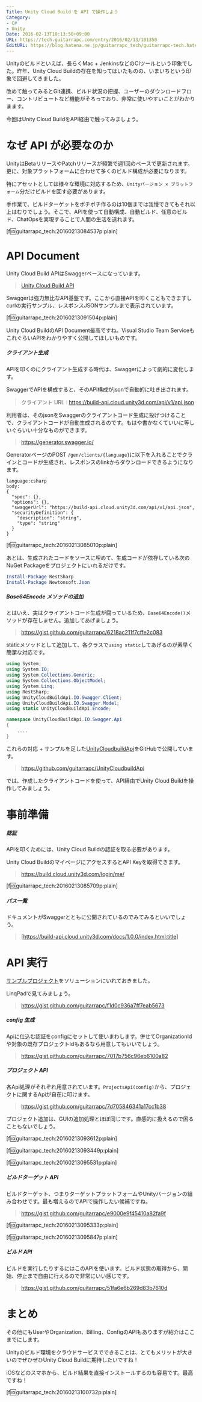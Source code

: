 ```yaml
---
Title: Unity Cloud Build を API で操作しよう
Category:
- C#
- Unity
Date: 2016-02-13T10:13:50+09:00
URL: https://tech.guitarrapc.com/entry/2016/02/13/101350
EditURL: https://blog.hatena.ne.jp/guitarrapc_tech/guitarrapc-tech.hatenablog.com/atom/entry/10328537792363115275
---
```


Unityのビルドといえば、長らくMac + JenkinsなどのCIツールという印象でした。昨年、Unity Cloud Buildの存在を知ってはいたものの、いまいちという印象で回避してきました。

改めて触ってみるとGit連携、ビルド状況の把握、ユーザーのダウンロードフロー、コントリビュートなど機能がそろっており、非常に使いやすいことがわかりまます。

今回はUnity Cloud BuildをAPI経由で触ってみましょう。


# なぜ API が必要なのか

UnityはBetaリリースやPatchリリースが頻繁で週1回のペースで更新されます。更に、対象プラットフォームに合わせて多くのビルド構成が必要になります。

特にアセットとしては様々な環境に対応するため、`Unityバージョン × プラットフォーム`分だけビルドを回す必要があります。

手作業で、ビルドターゲットをポチポチ作るのは10個までは我慢できてもそれ以上はむりでしょう。そこで、APIを使って自動構成、自動ビルド、任意のビルド、ChatOpsを実現することで人間の生活を送れます。

[f:id:guitarrapc_tech:20160213084537p:plain]

# API Document

Unity Cloud Build APIはSwaggerベースになっています。

> [Unity Cloud Build API](https://build-api.cloud.unity3d.com/docs/1.0.0/index.html)

Swaggerは強力無比なAPI基盤です。ここから直接APIを叩くこともできますしcurlの実行サンプル、レスポンスJSONサンプルまで表示されています。

[f:id:guitarrapc_tech:20160213091504p:plain]

Unity Cloud BuildのAPI Document最高ですね。Visual Studio Team ServiceもこれぐらいAPIをわかりやすく公開してほしいものです。

##### クライアント生成

APIを叩くのにクライアント生成する時代は、Swaggerによって劇的に変化します。

SwaggerでAPIを構成すると、そのAPI構成がjsonで自動的に吐き出されます。

> クライアント URL : https://build-api.cloud.unity3d.com/api/v1/api.json

利用者は、そのjsonをSwaggerのクライアントコード生成に投げつけることで、クライアントコードが自動生成されるのです。もはや書かなくていいに等しいぐらいい十分なものができます。

> https://generator.swagger.io/

GeneratorページのPOST `/gen/clients/{language}`に以下を入れることでクラインとコードが生成され、レスポンスのlinkからダウンロードできるようになります。

```
language:csharp
body:
{
  "spec": {},
  "options": {},
  "swaggerUrl": "https://build-api.cloud.unity3d.com/api/v1/api.json",
  "securityDefinition": {
    "description": "string",
    "type": "string"
  }
}
```

[f:id:guitarrapc_tech:20160213085010p:plain]

あとは、生成されたコードをソースに埋めて、生成コードが依存している次のNuGet Packageをプロジェクトにいれるだけです。

```ps1
Install-Package RestSharp
Install-Package Newtonsoft.Json
```

##### Base64Encode メソッドの追加

とはいえ、実はクライアントコード生成が腐っているため、`Base64Encode()`メソッドが存在しません。追加してあげましょう。

> https://gist.github.com/guitarrapc/6218ac211f7cffe2c083

staticメソッドとして追加して、各クラスで`using static`してあげるのが素早く簡潔な対応です。

```cs
using System;
using System.IO;
using System.Collections.Generic;
using System.Collections.ObjectModel;
using System.Linq;
using RestSharp;
using UnityCloudBuildApi.IO.Swagger.Client;
using UnityCloudBuildApi.IO.Swagger.Model;
using static UnityCloudBuildApi.Encode;

namespace UnityCloudBuildApi.IO.Swagger.Api
{
    ....
}
```

これらの対応 + サンプルを足した[UnityCloudbuildApi](https://github.com/guitarrapc/UnityCloudbuildApi)をGitHubで公開しています。

> https://github.com/guitarrapc/UnityCloudbuildApi

では、作成したクライアントコードを使って、API経由でUnity Cloud Buildを操作してみましょう。

# 事前準備

##### 認証

APIを叩くためには、Unity Cloud Buildの認証を取る必要があります。

Unity Cloud BuildのマイページにアクセスするとAPI Keyを取得できます。

> https://build.cloud.unity3d.com/login/me/

[f:id:guitarrapc_tech:20160213085709p:plain]

##### パス一覧

ドキュメントがSwaggerとともに公開されているのでみてみるといいでしょう。

> [https://build-api.cloud.unity3d.com/docs/1.0.0/index.html:title]

# API 実行

[サンプルプロジェクト](https://github.com/guitarrapc/UnityCloudbuildApi/blob/master/Sample/Program.cs)をソリューションにいれておきました。

LinqPadで見てみましょう。

> https://gist.github.com/guitarrapc/f1d0c936a7ff7eab5673

##### config 生成

Apiに仕込む認証をconfigにセットして使いまわします。併せてOrganizationIdや対象の既存プロジェクトIdもあるなら用意してもいいでしょう。


> https://gist.github.com/guitarrapc/7017b756c96eb6100a82


##### プロジェクト API

各Api処理がそれぞれ用意されています。`ProjectsApi(config)`から、プロジェクトに関するApiが自在に叩けます。

> https://gist.github.com/guitarrapc/7d705846341a17cc1b38

プロジェクト追加は、GUIの追加処理とほぼ同じです。直感的に扱えるので困ることもないでしょう。

[f:id:guitarrapc_tech:20160213093612p:plain]

[f:id:guitarrapc_tech:20160213093449p:plain]

[f:id:guitarrapc_tech:20160213095531p:plain]

##### ビルドターゲット API

ビルドターゲット、つまりターゲットプラットフォームやUnityバージョンの組み合わせです。最も増えるのでAPIで操作したい候補ですね。

> https://gist.github.com/guitarrapc/e9000e9f45410a82fa9f


[f:id:guitarrapc_tech:20160213095333p:plain]

[f:id:guitarrapc_tech:20160213095847p:plain]

##### ビルド API

ビルドを実行したりするにはこのAPIを使います。ビルド状態の取得から、開始、停止まで自由に行えるので非常にいい感じです。

> https://gist.github.com/guitarrapc/51fa6e6b269d83b7610d

# まとめ

その他にもUserやOrganization、Billing、ConfigのAPIもありますが紹介はここまでにします。

Unityのビルド環境をクラウドサービスでできることは、とてもメリットが大きいのでぜひぜひUnity Cloud Buildに期待したいですね！

iOSなどのスマホから、ビルド結果を直接インストールするのも容易です。最高ですね！

[f:id:guitarrapc_tech:20160213100732p:plain]

